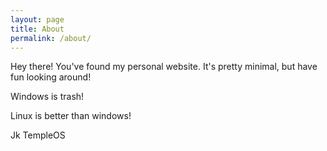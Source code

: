 ```yaml
---
layout: page
title: About
permalink: /about/
---
```


Hey there!
You've found my personal website.
It's pretty minimal, but have fun looking around!

Windows is trash!

Linux is better than windows!

Jk TempleOS
